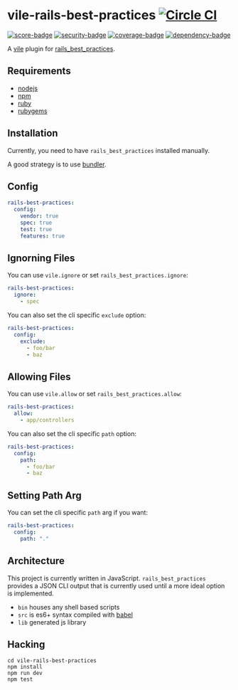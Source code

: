 # vile-rails-best-practices [![Circle CI](https://circleci.com/gh/forthright/vile-rails-best-practices.svg?style=svg&circle-token=fd1583c63da595c1c2dc380fe0118229c2f521ba)](https://circleci.com/gh/forthright/vile-rails-best-practices)

[![score-badge](https://vile.io/api/v0/projects/vile-rails-best-practices/badges/score?token=USryyHar5xQs7cBjNUdZ)](https://vile.io/~brentlintner/vile-rails-best-practices) [![security-badge](https://vile.io/api/v0/projects/vile-rails-best-practices/badges/security?token=USryyHar5xQs7cBjNUdZ)](https://vile.io/~/brentlintner/vile-rails-best-practices) [![coverage-badge](https://vile.io/api/v0/projects/vile-rails-best-practices/badges/coverage?token=USryyHar5xQs7cBjNUdZ)](https://vile.io/~/brentlintner/vile-rails-best-practices) [![dependency-badge](https://vile.io/api/v0/projects/vile-rails-best-practices/badges/dependency?token=USryyHar5xQs7cBjNUdZ)](https://vile.io/~/brentlintner/vile-rails-best-practices)

A [vile](https://vile.io) plugin for [rails_best_practices](http://rails-bestpractices.com).

## Requirements

- [nodejs](http://nodejs.org)
- [npm](http://npmjs.org)
- [ruby](http://ruby-lang.org)
- [rubygems](http://rubygems.org)

## Installation

Currently, you need to have `rails_best_practices` installed manually.

A good strategy is to use [bundler](http://bundler.io).

## Config


```yaml
rails-best-practices:
  config:
    vendor: true
    spec: true
    test: true
    features: true
```

## Ignorning Files

You can use `vile.ignore` or set `rails_best_practices.ignore`:

```yaml
rails-best-practices:
  ignore:
    - spec
```

You can also set the cli specific `exclude` option:

```yaml
rails-best-practices:
  config:
    exclude:
      - foo/bar
      - baz
```

## Allowing Files

You can use `vile.allow` or set `rails_best_practices.allow`:

```yaml
rails-best-practices:
  allow:
    - app/controllers
```

You can also set the cli specific `path` option:

```yaml
rails-best-practices:
  config:
    path:
      - foo/bar
      - baz
```

## Setting Path Arg

You can set the cli specific `path` arg if you want:
```yaml
rails-best-practices:
  config:
    path: "."
```

## Architecture

This project is currently written in JavaScript. `rails_best_practices` provides
a JSON CLI output that is currently used until a more ideal option is implemented.

- `bin` houses any shell based scripts
- `src` is es6+ syntax compiled with [babel](https://babeljs.io)
- `lib` generated js library

## Hacking

    cd vile-rails-best-practices
    npm install
    npm run dev
    npm test
